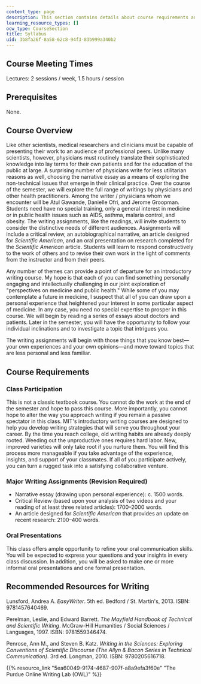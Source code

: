```yaml
---
content_type: page
description: This section contains details about course requirements and expectations.
learning_resource_types: []
ocw_type: CourseSection
title: Syllabus
uid: 3b8fa26f-8a58-62c8-94f3-83b999a340b2
---
```


Course Meeting Times
--------------------

Lectures: 2 sessions / week, 1.5 hours / session

Prerequisites
-------------

None.

Course Overview
---------------

Like other scientists, medical researchers and clinicians must be capable of presenting their work to an audience of professional peers. Unlike many scientists, however, physicians must routinely translate their sophisticated knowledge into lay terms for their own patients and for the education of the public at large. A surprising number of physicians write for less utilitarian reasons as well, choosing the narrative essay as a means of exploring the non-technical issues that emerge in their clinical practice. Over the course of the semester, we will explore the full range of writings by physicians and other health practitioners. Among the writer / physicians whom we encounter will be Atul Gawande, Danielle Ofri, and Jerome Groopman. Students need have no special training, only a general interest in medicine or in public health issues such as AIDS, asthma, malaria control, and obesity. The writing assignments, like the readings, will invite students to consider the distinctive needs of different audiences. Assignments will include a critical review, an autobiographical narrative, an article designed for _Scientific American_, and an oral presentation on research completed for the _Scientific American_ article. Students will learn to respond constructively to the work of others and to revise their own work in the light of comments from the instructor and from their peers.

Any number of themes can provide a point of departure for an introductory writing course. My hope is that each of you can find something personally engaging and intellectually challenging in our joint exploration of "perspectives on medicine and public health." While some of you may contemplate a future in medicine, I suspect that all of you can draw upon a personal experience that heightened your interest in some particular aspect of medicine. In any case, you need no special expertise to prosper in this course. We will begin by reading a series of essays about doctors and patients. Later in the semester, you will have the opportunity to follow your individual inclinations and to investigate a topic that intrigues you.

The writing assignments will begin with those things that you know best—your own experiences and your own opinions—and move toward topics that are less personal and less familiar.

Course Requirements
-------------------

### Class Participation

This is not a classic textbook course. You cannot do the work at the end of the semester and hope to pass this course. More importantly, you cannot hope to alter the way you approach writing if you remain a passive spectator in this class. MIT's introductory writing courses are designed to help you develop writing strategies that will serve you throughout your career. By the time you reach college, old writing habits are already deeply rooted. Weeding out the unproductive ones requires hard labor. New, improved varieties will only take root if you nurture them. You will find this process more manageable if you take advantage of the experience, insights, and support of your classmates. If all of you participate actively, you can turn a rugged task into a satisfying collaborative venture.

### Major Writing Assignments (Revision Required)

*   Narrative essay (drawing upon personal experience): c. 1500 words.
*   Critical Review (based upon your analysis of two videos and your reading of at least three related articles): 1700–2000 words.
*   An article designed for _Scientific American_ that provides an update on recent research: 2100–400 words.

### Oral Presentations

This class offers ample opportunity to refine your oral communication skills. You will be expected to express your questions and your insights in every class discussion. In addition, you will be asked to make one or more informal oral presentations and one formal presentation.

Recommended Resources for Writing
---------------------------------

Lunsford, Andrea A. _EasyWriter_. 5th ed. Bedford / St. Martin's, 2013. ISBN: 9781457640469.

Perelman, Leslie, and Edward Barrett. _The Mayfield Handbook of Technical and Scientific Writing_. McGraw-Hill Humanities / Social Sciences / Languages, 1997. ISBN: 9781559346474.

Penrose, Ann M., and Steven B. Katz. _Writing in the Sciences: Exploring Conventions of Scientific Discourse (The Allyn & Bacon Series in Technical Communication)_. 3rd ed. Longman, 2010. ISBN: 9780205616718.

{{% resource_link "5ea60049-9174-4687-907f-a8a9efa3f60e" "The Purdue Online Writing Lab (OWL)" %}}